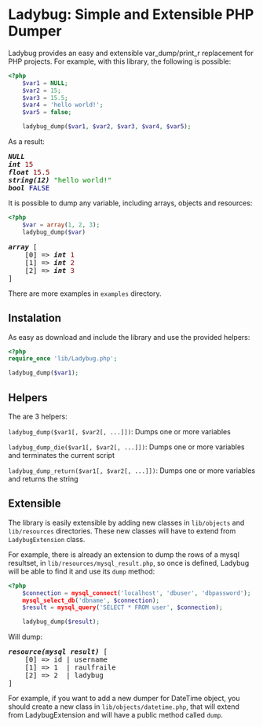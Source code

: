 Ladybug: Simple and Extensible PHP Dumper
=========================================

Ladybug provides an easy and extensible var_dump/print_r replacement for PHP
projects. For example, with this library, the following is possible:

``` php
<?php
    $var1 = NULL;
    $var2 = 15;
    $var3 = 15.5;
    $var4 = 'hello world!';
    $var5 = false;

    ladybug_dump($var1, $var2, $var3, $var4, $var5);
```

As a result:

<pre><strong><em>NULL</em></strong>
<strong><em>int</em></strong> <span style="color:#800">15</span>
<strong><em>float</em></strong> <span style="color:#800">15.5</span>
<strong><em>string(12)</em></strong> <span style="color:#080">"hello world!"</span>
<strong><em>bool</em></strong> <span style="color:#008">FALSE</span>
</pre>

It is possible to dump any variable, including arrays, objects and resources:

``` php
<?php
    $var = array(1, 2, 3);
    ladybug_dump($var)
```

<pre><strong><em>array</em></strong> [
    [0] => <strong><em>int</em></strong> <span style="color:#800">1</span>
    [1] => <strong><em>int</em></strong> <span style="color:#800">2</span>
    [2] => <strong><em>int</em></strong> <span style="color:#800">3</span>
]</pre>

There are more examples in `examples` directory.

## Instalation

As easy as download and include the library and use the provided helpers:

``` php
<?php
require_once 'lib/Ladybug.php';

ladybug_dump($var1);
```

## Helpers

The are 3 helpers:

`ladybug_dump($var1[, $var2[, ...]])`: Dumps one or more variables

`ladybug_dump_die($var1[, $var2[, ...]])`: Dumps one or more variables and 
terminates the current script

`ladybug_dump_return($var1[, $var2[, ...]])`: Dumps one or more variables and
returns the string

## Extensible

The library is easily extensible by adding new classes in `lib/objects` and
`lib/resources` directories. These new classes will have to extend from 
`LadybugExtension` class.

For example, there is already an extension to dump the rows of a mysql resultset,
in `lib/resources/mysql_result.php`, so once is defined, Ladybug will be able to
find it and use its `dump` method:

``` php
<?php
    $connection = mysql_connect('localhost', 'dbuser', 'dbpassword');
    mysql_select_db('dbname', $connection);
    $result = mysql_query('SELECT * FROM user', $connection);

    ladybug_dump($result);
```

Will dump:

<pre><strong><em>resource(mysql result)</em></strong> [
    [0] => id | username
    [1] => 1  | raulfraile
    [2] => 2  | ladybug
]</pre>

For example, if you want to add a new dumper for DateTime object, you should 
create a new class in `lib/objects/datetime.php`, that will extend from LadybugExtension
and will have a public method called `dump`.